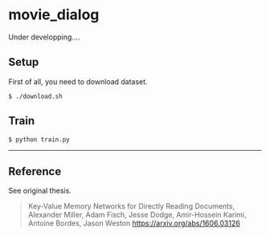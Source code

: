 # movie_dialog

Under developping....

## Setup

First of all, you need to download dataset.
```
$ ./download.sh
```

## Train
```
$ python train.py
```

---
## Reference
See original thesis.
> Key-Value Memory Networks for Directly Reading Documents, Alexander Miller, Adam Fisch, Jesse Dodge, Amir-Hossein Karimi, Antoine Bordes, Jason Weston
https://arxiv.org/abs/1606.03126
